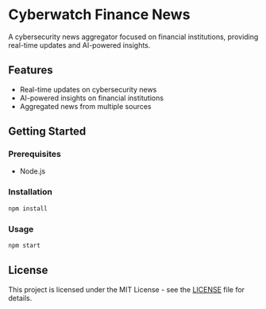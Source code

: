 # Cyberwatch Finance News

A cybersecurity news aggregator focused on financial institutions, providing real-time updates and AI-powered insights.

## Features
- Real-time updates on cybersecurity news
- AI-powered insights on financial institutions
- Aggregated news from multiple sources

## Getting Started

### Prerequisites
- Node.js

### Installation
```bash
npm install
```

### Usage
```bash
npm start
```

## License
This project is licensed under the MIT License - see the [LICENSE](LICENSE) file for details.
